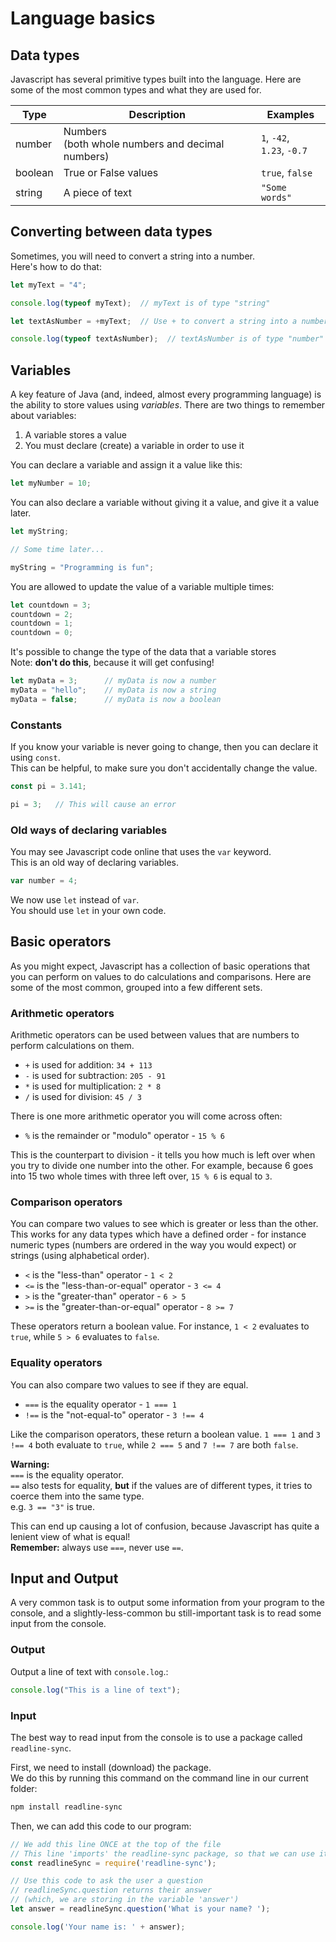 # Language basics

## Data types

Javascript has several primitive types built into the language. Here are some of the most common types and what they are used for.

| Type    | Description          | Examples        |
|---------|----------------------|-----------------|
| number  | Numbers<br/>(both whole numbers and decimal numbers) | `1`, `-42`,<br/> `1.23`, `-0.7` |
| boolean | True or False values | `true`, `false` |
| string  | A piece of text      | `"Some words"`  |


## Converting between data types

Sometimes, you will need to convert a string into a number.  
Here's how to do that:

```javascript
let myText = "4";

console.log(typeof myText);  // myText is of type "string"

let textAsNumber = +myText;  // Use + to convert a string into a number

console.log(typeof textAsNumber);  // textAsNumber is of type "number"
```

## Variables

A key feature of Java (and, indeed, almost every programming language) is the ability to store values using _variables_. There are two things to remember about variables:

1. A variable stores a value
2. You must declare (create) a variable in order to use it

You can declare a variable and assign it a value like this:

```javascript
let myNumber = 10;
```

You can also declare a variable without giving it a value, and give it a value later.

```javascript
let myString;

// Some time later...

myString = "Programming is fun";
```

You are allowed to update the value of a variable multiple times:

```javascript
let countdown = 3;
countdown = 2;
countdown = 1;
countdown = 0;
```

It's possible to change the type of the data that a variable stores  
Note: **don't do this**, because it will get confusing!

```javascript
let myData = 3;      // myData is now a number
myData = "hello";    // myData is now a string
myData = false;      // myData is now a boolean
```

### Constants

If you know your variable is never going to change, then you can declare it using `const`.  
This can be helpful, to make sure you don't accidentally change the value.

```javascript
const pi = 3.141;

pi = 3;   // This will cause an error
```

### Old ways of declaring variables

You may see Javascript code online that uses the `var` keyword.  
This is an old way of declaring variables.

```javascript
var number = 4;
```

We now use `let` instead of `var`.  
You should use `let` in your own code.

## Basic operators

As you might expect, Javascript has a collection of basic operations that you can perform on values to do calculations and comparisons. Here are some of the most common, grouped into a few different sets.

### Arithmetic operators

Arithmetic operators can be used between values that are numbers to perform calculations on them.

 - `+` is used for addition: `34 + 113`
 - `-` is used for subtraction: `205 - 91`
 - `*` is used for multiplication: `2 * 8`
 - `/` is used for division: `45 / 3`

There is one more arithmetic operator you will come across often:

- `%` is the remainder or "modulo" operator - `15 % 6`

This is the counterpart to division - it tells you how much is left over when you try to divide one number into the other. For example, because 6 goes into 15 two whole times with three left over, `15 % 6` is equal to `3`.

### Comparison operators

You can compare two values to see which is greater or less than the other. This works for any data types which have a defined order - for instance numeric types (numbers are ordered in the way you would expect) or strings (using alphabetical order).

 - `<` is the "less-than" operator - `1 < 2`
 - `<=` is the "less-than-or-equal" operator - `3 <= 4`
 - `>` is the "greater-than" operator - `6 > 5`
 - `>=` is the "greater-than-or-equal" operator - `8 >= 7`

 These operators return a boolean value. For instance, `1 < 2` evaluates to `true`, while `5 > 6` evaluates to `false`.

 ### Equality operators

 You can also compare two values to see if they are equal.

  - `===` is the equality operator - `1 === 1`
  - `!==` is the "not-equal-to" operator - `3 !== 4`

Like the comparison operators, these return a boolean value. `1 === 1` and `3 !== 4` both evaluate to `true`, while `2 === 5` and `7 !== 7` are both `false`.

**Warning:**  
`===` is the equality operator.  
`==` also tests for equality, **but** if the values are of different types, it tries to coerce them into the same type.  
e.g. `3 == "3"` is true.

This can end up causing a lot of confusion, because Javascript has quite a lenient view of what is equal!  
**Remember:** always use `===`, never use `==`.

## Input and Output

A very common task is to output some information from your program to the console, and a slightly-less-common bu still-important task is to read some input from the console.

### Output

Output a line of text with `console.log`.:

```javascript
console.log("This is a line of text");
```

### Input

The best way to read input from the console is to use a package called `readline-sync`.

First, we need to install (download) the package.  
We do this by running this command on the command line in our current folder:

```bash
npm install readline-sync
```

Then, we can add this code to our program:

```javascript
// We add this line ONCE at the top of the file
// This line 'imports' the readline-sync package, so that we can use it
const readlineSync = require('readline-sync');

// Use this code to ask the user a question
// readlineSync.question returns their answer
// (which, we are storing in the variable 'answer')
let answer = readlineSync.question('What is your name? ');

console.log('Your name is: ' + answer);
```
